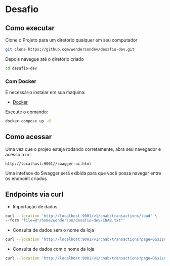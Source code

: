 # Desafio

## Como executar
Clone o Projeto para um diretório qualquer em seu computador

```bash
git clone https://github.com/wendersondev/desafio-dev.git
```

Depois navegue até o diretório criado
```bash
cd desafio-dev
```

### Com Docker
É necessário instalar em sua maquina:
- [Docker](https://www.docker.com/)

Execute o comando:
```bash
docker-compose up -d
```

## Como acessar
Uma vez que o projeo esteja rodando corretamente, abra seu navegador e acesso a url
```
http://localhost:9001//swagger-ui.html
```

Uma inteface do Swagger será exibida para que você possa navegar entre os endpoint criados

## Endpoints via curl
- Importação de dados
```bash
curl --location 'http://localhost:9001/v1/cnab/transactions/load' \
--form 'file=@"/home/wenderson/desafio-dev/CNAB.txt"'
```
- Consulta de dados sem o nome da loja
```bash
curl --location 'http://localhost:9001/v1/cnab/transactions?page=0&size=10'
```
- Consulta de dados com o nome da loja
```bash
curl --location 'http://localhost:9001/v1/cnab/transactions?page=0&size=10&name=BAR%20DO%20JO%C3%83O'
```